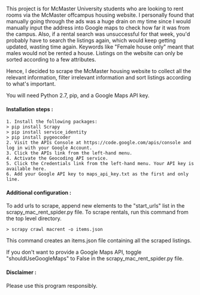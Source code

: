 This project is for McMaster University students who are looking to rent rooms via the McMaster offcampus housing website. I personally found that manually going through the ads was a huge drain on my time since I would manually input the address into Google maps to check how far it was from the campus. Also, if a rental search was unsuccessful for that week, you'd probably have to search the listings again, which would keep getting updated, wasting time again. Keywords like "Female house only" meant that males would not be rented a house. Listings on the website can only be sorted according to a few attributes.

Hence, I decided to scrape the McMaster housing website to collect all the relevant information, filter irrelevant information and sort listings according to what's important.

You will need Python 2.7, pip, and a Google Maps API key.

#### Installation steps :
```
1. Install the following packages:
> pip install Scrapy
> pip install service_identity
> pip install pygeocoder
2. Visit the APIs Console at https://code.google.com/apis/console and log in with your Google Account.
3. Click the APIs link from the left-hand menu.
4. Activate the Geocoding API service.
5. Click the Credentials link from the left-hand menu. Your API key is available here.
6. Add your Google API key to maps_api_key.txt as the first and only line.
```

#### Additional configuration :

To add urls to scrape, append new elements to the "start_urls" list in the scrapy_mac_rent_spider.py file. To scrape rentals, run this command from the top level directory.
```
> scrapy crawl macrent -o items.json
```
This command creates an items.json file containing all the scraped listings.

If you don't want to provide a Google Maps API, toggle "shouldUseGoogleMaps" to False in the scrapy_mac_rent_spider.py file.

#### Disclaimer :

Please use this program responsibly.
